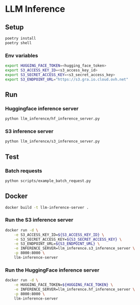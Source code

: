# LLM Inference

## Setup

```bash
poetry install
poetry shell
```

### Env variables

```bash
export HUGGING_FACE_TOKEN=<hugging_face_token>
export S3_ACCESS_KEY_ID=<s3_access_key_id>
export S3_SECRET_ACCESS_KEY=<s3_secret_access_key>
export S3_ENDPOINT_URL="https://s3.gra.io.cloud.ovh.net"
```

## Run

### Huggingface inference server

```bash
python llm_inference/hf_inference_server.py
```

### S3 inference server

```bash
python llm_inference/s3_inference_server.py
```

## Test

### Batch requests

```bash
python scripts/example_batch_request.py
```

## Docker

```bash
docker build -t llm-inference-server .
```

### Run the S3 inference server

```bash
docker run -d \
    -e S3_ACCESS_KEY_ID=${S3_ACCESS_KEY_ID} \
    -e S3_SECRET_ACCESS_KEY=${S3_SECRET_ACCESS_KEY} \
    -e S3_ENDPOINT_URL=${S3_ENDPOINT_URL} \
    -e INFERENCE_SERVER=llm_inference.s3_inference_server \
    -p 8000:8000 \
    llm-inference-server
```

### Run the HuggingFace inference server

```bash
docker run -d \
    -e HUGGING_FACE_TOKEN=${HUGGING_FACE_TOKEN} \
    -e INFERENCE_SERVER=llm_inference.hf_inference_server \
    -p 8000:8000 \
    llm-inference-server
```
